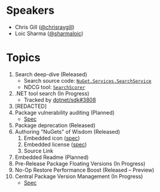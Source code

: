# Speakers
* Chris Gill ([@chrisraygill](https://twitter.com/chrisraygill))
* Loic Sharma ([@sharmaloic](https://twitter.com/sharmaloic))

# Topics
1. Search deep-dive (Released)
    * Search source code: [`NuGet.Services.SearchService`](https://github.com/NuGet/NuGet.Services.Metadata/tree/master/src/NuGet.Services.SearchService)
    * NDCG tool: [`SearchScorer`](https://github.com/NuGet/Entropy/tree/master/SearchScorer)
1. .NET tool search (In Progress)
    * Tracked by [dotnet/sdk#3808](https://github.com/dotnet/sdk/issues/3808)
1. [REDACTED]
1. Package vulnerability auditing (Planned)
    * [Spec](https://github.com/NuGet/Home/wiki/Flag-vulnerable-packages)
1. Package deprecation (Released)
1. Authoring "NuGets" of Wisdom (Released)
    1. Embedded icon ([spec](https://github.com/NuGet/Home/wiki/Packaging-Icon%2C-License-and-Documentation-within-the-nupkg))
    1. Embedded license ([spec](https://github.com/NuGet/Home/wiki/Packaging-Icon%2C-License-and-Documentation-within-the-nupkg))
    1. Source Link
1. Embedded Readme (Planned)
1. Pre-Release Package Floating Versions (In Progress)
1. No-Op Restore Performance Boost (Released – Preview)
1. Central Package Version Management (In Progress)
    * [Spec](https://github.com/NuGet/Home/wiki/Centrally-managing-NuGet-package-versions)



